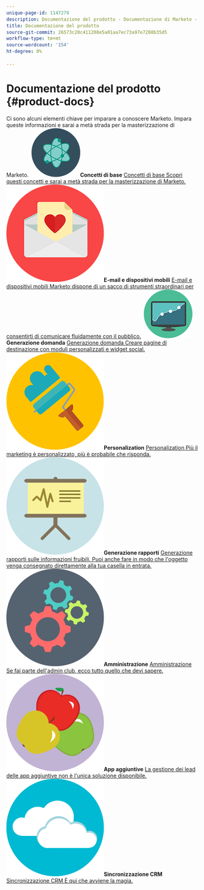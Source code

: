 ```yaml
---
unique-page-id: 1147279
description: Documentazione del prodotto - Documentazione di Marketo - Documentazione del prodotto
title: Documentazione del prodotto
source-git-commit: 26573c20c411208e5a01aa7ec73a97e7208b35d5
workflow-type: tm+mt
source-wordcount: '154'
ht-degree: 0%

---
```



# Documentazione del prodotto {#product-docs}

Ci sono alcuni elementi chiave per imparare a conoscere Marketo. Impara queste informazioni e sarai a metà strada per la masterizzazione di Marketo.
**&#x200B; ![Concetti di base](assets/education-science-12.png)Concetti di base** [Concetti di base Scopri questi concetti e sarai a metà strada per la masterizzazione di Marketo.](product-docs/core-marketo-concepts.md)     **&#x200B; ![E-mail e dispositivi mobili](assets/valentine-day-10.png)E-mail e dispositivi mobili** [E-mail e dispositivi mobili Marketo dispone di un sacco di strumenti straordinari per consentirti di comunicare fluidamente con il pubblico.](https://docs.marketo.com/pages/viewpage.action?pageId=557076)     **&#x200B; ![Generazione domanda](assets/seo-04.png)Generazione domanda** [Generazione domanda Creare pagine di destinazione con moduli personalizzati e widget social.](product-docs/demand-generation.md)     **&#x200B; ![Personalization](assets/graphic-design-tools-19.png)Personalization** [Personalization Più il marketing è personalizzato, più è probabile che risponda.](product-docs/personalization.md)     **&#x200B; ![Generazione rapporti](assets/office-21.png)Generazione rapporti** [Generazione rapporti sulle informazioni fruibili. Puoi anche fare in modo che l&#39;oggetto venga consegnato direttamente alla tua casella in entrata.](product-docs/reporting.md)     **&#x200B; ![Amministrazione](assets/technology-08.png)Amministrazione** [Amministrazione Se fai parte dell&#39;admin club, ecco tutto quello che devi sapere.](https://docs.marketo.com/display/DOCS/Administration)     **&#x200B; ![App aggiuntive](assets/food-10.png)App aggiuntive** [La gestione dei lead delle app aggiuntive non è l&#39;unica soluzione disponibile.](product-docs/additional-apps.md)     **&#x200B; ![Sincronizzazione CRM](assets/seo-33.png)Sincronizzazione CRM** [Sincronizzazione CRM È qui che avviene la magia.](product-docs/crm-sync.md)

